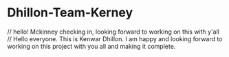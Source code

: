 # Dhillon-Team-Kerney
// hello! Mckinney checking in, looking forward to working on this with y'all
// Hello everyone. This is Kenwar Dhillon. I am happy and looking forward to working on this project with you all and making it complete.
